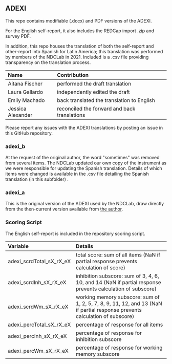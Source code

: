 ## ADEXI

This repo contains modifiable (.docx) and PDF versions of the ADEXI.

For the English self-report, it also includes the REDCap import .zip and survey PDF.

In addition, this repo houses the translation of both the self-report and other-report into Spanish for Latin America; this translation was performed by members of the NDCLab in 2021.  Included is a .csv file providing transparency on the translation process.

| Name | Contribution |
| :--  | :--  |
| Aitana Fischer | performed the draft translation |
| Laura Gallardo | independently edited the draft |
| Emily Machado | back translated the translation to English |
| Jessica Alexander | reconciled the forward and back translations |

Please report any issues with the ADEXI translations by posting an issue in this GitHub repository.


### adexi_b
At the request of the original author, the word "sometimes" was removed from several items.  The NDCLab updated our own copy of the instrument as we were responsible for updating the Spanish translation. Details of which items were changed is available in the .csv file detailing the Spanish translation (in this subfolder) .


### adexi_a
This is the original version of the ADEXI used by the NDCLab, draw directly from the then-current version available from [the author](https://chexi.se/).



### Scoring Script
The English self-report is included in the repository scoring script.

| Variable | Details |
| :--  | :--  |
| adexi_scrdTotal_sX_rX_eX | total score: sum of all items (NaN if partial response prevents calculation of score) |
| adexi_scrdInh_sX_rX_eX | inhibition subscore: sum of 3, 4, 6, 10, and 14 (NaN if partial response prevents calculation of subscore) |
| adexi_scrdWm_sX_rX_eX | working memory subscore: sum of 1, 2, 5, 7, 8, 9, 11, 12, and 13 (NaN if partial response prevents calculation of subscore) |
| adexi_percTotal_sX_rX_eX | percentage of response for all items |
| adexi_percInh_sX_rX_eX | percentage of response for inhibition subscore |
| adexi_percWm_sX_rX_eX | percentage of response for working memory subscore |
